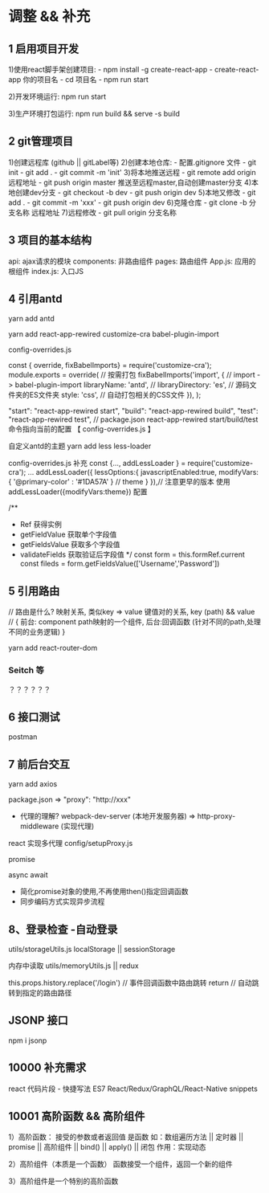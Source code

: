 # 调整 && 补充

## 1 启用项目开发
  1)使用react脚手架创建项目: 
    - npm install -g create-react-app
    - create-react-app 你的项目名
    - cd 项目名
    - npm run start 
  
  2)开发环境运行: npm run start

  3)生产环境打包运行: npm run build && serve -s build
## 2 git管理项目
  1)创建远程库 (github || gitLabel等)
  2)创建本地仓库:
    - 配置.gitignore 文件
    - git init 
    - git add .
    - git commit -m 'init'
  3)将本地推送远程
    - git remote add origin 远程地址
    - git push origin master 推送至远程master,自动创建master分支
  4)本地创建dev分支
    - git checkout -b dev
    - git push origin dev
  5)本地又修改
    - git add .
    - git commit -m 'xxx'
    - git push origin dev
  6)克隆仓库
    - git clone -b 分支名称 远程地址
  7)远程修改
    - git pull origin 分支名称
  
## 3 项目的基本结构 
  api: ajax请求的模块
  components: 非路由组件
  pages: 路由组件
  App.js: 应用的根组件
  index.js: 入口JS

## 4 引用antd

<!-- 下载antd$ -->
yarn add antd
<!-- 
react-app-rewired   作用是用来帮助你重写react脚手架配置
customize-cra       修改webpack的配置
babel-plugin-import 按需加载
-->
yarn add react-app-rewired customize-cra babel-plugin-import

<!-- 配置文件 -->
config-overrides.js 

const { override, fixBabelImports} = require('customize-cra');
module.exports = override(
  // 按需打包
  fixBabelImports('import', { // import -> babel-plugin-import 
    libraryName: 'antd', // 
    libraryDirectory: 'es', // 源码文件夹的ES文件夹
    style: 'css', // 自动打包相关的CSS文件
  }),
);

<!-- 修改package.json 打包指向按需配置文件-->
"start": "react-app-rewired start",
"build": "react-app-rewired build",
"test": "react-app-rewired test",
// package.json react-app-rewired start/build/test 命令指向当前的配置 【 config-overrides.js 】


<!-- antd -->
自定义antd的主题
yarn add less less-loader 

config-overrides.js 补充
const {..., addLessLoader } = require('customize-cra');
...
addLessLoader({
  lessOptions:{
    javascriptEnabled:true,
    modifyVars: { '@primary-color' : '#1DA57A' } // theme
  }
}),// 注意更早的版本 使用 addLessLoader({modifyVars:theme}) 配置 


<!-- 获取form表单值  -->
/**
  * Ref 获得实例
  * getFieldValue 获取单个字段值
  * getFieldsValue 获取多个字段值
  * validateFields 获取验证后字段值
  */
const form = this.formRef.current 
const fileds = form.getFieldsValue(['Username','Password'])
    
## 5 引用路由

// 路由是什么? 映射关系, 类似key => value 键值对的关系, key (path) && value
// { 前台: component path映射的一个组件, 后台:回调函数 (针对不同的path,处理不同的业务逻辑) }

yarn add react-router-dom 

### Seitch 等

？？？？？？


## 6 接口测试 
postman


## 7 前后台交互
yarn add axios

<!-- 代理 -->
package.json => 
"proxy": "http://xxx"

- 代理的理解?
webpack-dev-server (本地开发服务器) => http-proxy-middleware (实现代理)

react 实现多代理 
config/setupProxy.js


promise

async await  
- 简化promise对象的使用,不再使用then()指定回调函数
- 同步编码方式实现异步流程


## 8、登录检查 -自动登录
utils/storageUtils.js
localStorage  ||  sessionStorage 

内存中读取
utils/memoryUtils.js || redux

<!-- 两种自动登录方式 -->
this.props.history.replace('/login')  // 事件回调函数中路由跳转
return <Redirect to="/login" /> // 自动跳转到指定的路由路径


## JSONP 接口
npm i jsonp




## 10000 补充需求
react 代码片段 - 快捷写法
ES7 React/Redux/GraphQL/React-Native snippets

## 10001 高阶函数 && 高阶组件

1）高阶函数： 接受的参数或者返回值 是函数
如：数组遍历方法 || 定时器 || promise || 高阶组件 || bind() || apply() || 闭包 
作用：实现动态

2）高阶组件（本质是一个函数）
函数接受一个组件，返回一个新的组件

3）高阶组件是一个特别的高阶函数